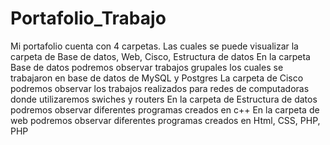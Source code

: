 # Portafolio_Trabajo

Mi portafolio cuenta con 4 carpetas. Las cuales se puede visualizar la carpeta de Base de datos, Web, Cisco, Estructura de datos
En la carpeta Base de datos podremos observar trabajos grupales los cuales se trabajaron en base de datos de MySQL y Postgres
La carpeta de Cisco podremos observar los trabajos realizados para redes de computadoras donde utilizaremos swiches y routers
En la carpeta de Estructura de datos podremos observar diferentes programas creados en c++
En la carpeta de web podremos observar diferentes programas creados en Html, CSS, PHP, PHP